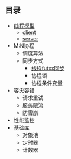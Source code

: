 ## 目录

* [线程模型](thread_model.md)
  * [client](client.md)
  * [server](server.md)
* M:N协程
  * 调度算法
  * 同步方式
    * [线程futex同步](futex.md)
    * 协程锁
    * 协程条件变量
* 容灾容错
  * 请求重试
  * 服务限流
  * 防雪崩
* 性能监控
* 基础库
  * 对象池
  * 定时器
  * 计数器
